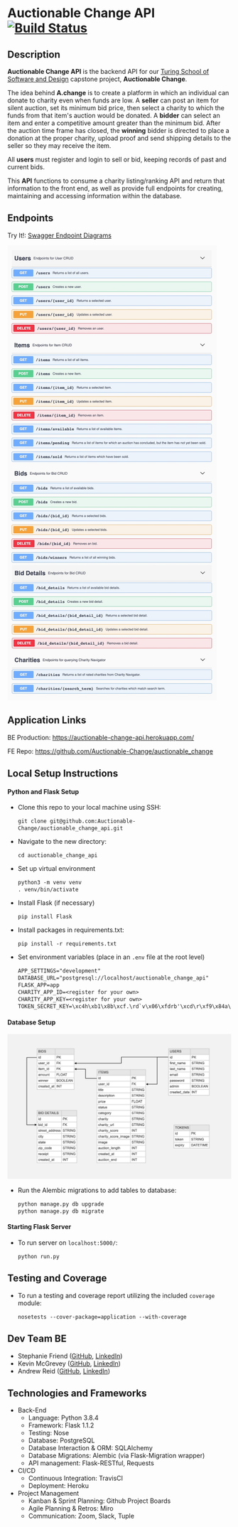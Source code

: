 # Auctionable Change API [![Build Status](https://travis-ci.com/Auctionable-Change/auctionable_change_api.svg?branch=master)](https://travis-ci.com/Auctionable-Change/auctionable_change_api)

## Description

**Auctionable Change API** is the backend API for our [Turing School of Software and Design](https://turing.io/) capstone project, **Auctionable Change**.

The idea behind **A.change** is to create a platform in which an individual can donate to charity even when funds are low. A **seller** can post an item for silent auction, set its minimum bid price, then select a charity to which the funds from that item's auction would be donated. A **bidder** can select an item and enter a competitive amount greater than the minimum bid. After the auction time frame has closed, the **winning** bidder is directed to place a donation at the proper charity, upload proof and send shipping details to the seller so they may receive the item.

All **users** must register and login to sell or bid, keeping records of past and current bids. 

This **API** functions to consume a charity listing/ranking API and return that information to the front end, as well as provide full endpoints for creating, maintaining and accessing information within the database.

## Endpoints

Try It!: [Swagger Endpoint Diagrams](https://auctionable-change-api.herokuapp.com/swagger)

![Endpoints](public/swagger_v2.jpg)


## Application Links

BE Production: https://auctionable-change-api.herokuapp.com/


FE Repo: https://github.com/Auctionable-Change/auctionable_change  

## Local Setup Instructions
#### Python and Flask Setup

- Clone this repo to your local machine using SSH:
  ```
  git clone git@github.com:Auctionable-Change/auctionable_change_api.git
  ```
- Navigate to the new directory:
  ```
  cd auctionable_change_api
  ```
- Set up virtual environment
  ```
  python3 -m venv venv
  . venv/bin/activate
  ```
- Install Flask (if necessary)
  ```
  pip install Flask
  ```
- Install packages in requirements.txt:
  ```
  pip install -r requirements.txt
  ```
- Set environment variables (place in an `.env` file at the root level)
  ```
  APP_SETTINGS="development"
  DATABASE_URL="postgresql://localhost/auctionable_change_api"
  FLASK_APP=app
  CHARITY_APP_ID=<register for your own>
  CHARITY_APP_KEY=<register for your own>
  TOKEN_SECRET_KEY=\xc4h\xb1\x8b\xcf.\rd`v\x06\xfdrb'\xcd\r\xf9\x84a\xa0\xb9$>
  ```

#### Database Setup

![Screenshot](public/ac_tables_v3.png)
- Run the Alembic migrations to add tables to database:
  ```
  python manage.py db upgrade
  python manage.py db migrate
  ```

#### Starting Flask Server

- To run server on `localhost:5000/`:
  ```
  python run.py
  ```

## Testing and Coverage
- To run a testing and coverage report utilizing the included `coverage` module:
  ```
  nosetests --cover-package=application --with-coverage
  ```

## Dev Team BE

 - Stephanie Friend ([GitHub](https://github.com/StephanieFriend), [LinkedIn](https://www.linkedin.com/in/s-friend/))
 - Kevin McGrevey ([GitHub](https://github.com/kmcgrevey), [LinkedIn](www.linkedin.com/in/%E2%80%8Ekevinmcgrevey%E2%80%8E/))
 - Andrew Reid ([GitHub](https://github.com/reid-andrew), [LinkedIn](https://www.linkedin.com/in/reida/))

 ## Technologies and Frameworks

- Back-End
  - Language: Python 3.8.4
  - Framework: Flask 1.1.2
  - Testing: Nose
  - Database: PostgreSQL
  - Database Interaction & ORM: SQLAlchemy
  - Database Migrations: Alembic (via Flask-Migration wrapper)
  - API management: Flask-RESTful, Requests
- CI/CD
  - Continuous Integration: TravisCI
  - Deployment: Heroku
- Project Management
  - Kanban & Sprint Planning: Github Project Boards
  - Agile Planning & Retros: Miro
  - Communication: Zoom, Slack, Tuple
